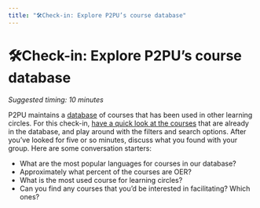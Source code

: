```yaml
---
title: "🛠️Check-in: Explore P2PU’s course database"
---
```

# 🛠️Check-in: Explore P2PU’s course database

*Suggested timing: 10 minutes* 

P2PU maintains a <a href="https://www.p2pu.org/en/courses/." target="_blank">database</a> of courses that has been used in other learning circles. For this check-in, [have a quick look at the courses](https://p2pu.org/courses) that are already in the database, and play around with the filters and search options. After you’ve looked for five or so minutes, discuss what you found with your group. Here are some conversation starters:
- What are the most popular languages for courses in our database?
- Approximately what percent of the courses are OER?
- What is the most used course for learning circles?
- Can you find any courses that you’d be interested in facilitating? Which ones?


